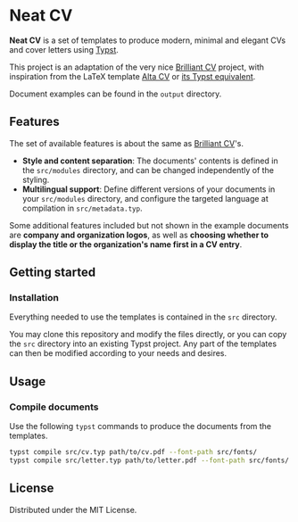 # Neat CV

**Neat CV** is a set of templates to produce modern, minimal and elegant CVs and cover letters using [Typst](https://github.com/typst/).

This project is an adaptation of the very nice [Brilliant CV](https://github.com/mintyfrankie/brilliant-CV) project, with inspiration from the LaTeX template [Alta CV](https://fr.overleaf.com/latex/templates/altacv-template/trgqjpwnmtgv) or [its Typst equivalent](https://github.com/GeorgeHoneywood/alta-typst).

Document examples can be found in the `output` directory.

## Features

The set of available features is about the same as [Brilliant CV](https://github.com/mintyfrankie/brilliant-CV)'s.

- **Style and content separation**: The documents' contents is defined in the `src/modules` directory, and can be changed independently of the styling.
- **Multilingual support**: Define different versions of your documents in your `src/modules` directory, and configure the targeted language at compilation in `src/metadata.typ`.

Some additional features included but not shown in the example documents are **company and organization logos**, as well as **choosing whether to display the title or the organization's name first in a CV entry**.


## Getting started

### Installation

Everything needed to use the templates is contained in the `src` directory.

You may clone this repository and modify the files directly, or you can copy the `src` directory into an existing Typst project. Any part of the templates can then be modified according to your needs and desires.


## Usage

### Compile documents

Use the following `typst` commands to produce the documents from the templates.

```bash
typst compile src/cv.typ path/to/cv.pdf --font-path src/fonts/
typst compile src/letter.typ path/to/letter.pdf --font-path src/fonts/
```


## License

Distributed under the MIT License.
